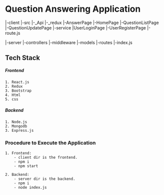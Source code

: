
# Question Answering Application

|-client
    |-src
       |-_Api
       |-_redux
       |-AnswerPage
       |-HomePage
       |-QuestionListPage
       |-QuestionUpdatePage
       |-service
       |UserLoginPage
       |-UserRegisterPage
    |-route.js

|-server
    |-controllers
    |-middleware
    |-models
    |-routes
    |-index.js

## Tech Stack

##### Frontend
    1. React.js
    2. Redux
    3. Bootstrap
    4. Html
    5. css

##### Backend
    1. Node.js
    2. Mongodb
    3. Express.js


### Procedure to Execute the Application

    1. Frontend:
        - client dir is the frontend.
        - npm i
        - npm start
    
    2. Backend:
        - server dir is the backend.
        - npm i
        - node index.js 
            